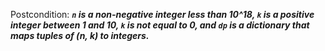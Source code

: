 Postcondition: ***`n` is a non-negative integer less than 10^18, `k` is a positive integer between 1 and 10, `k` is not equal to 0, and `dp` is a dictionary that maps tuples of (n, k) to integers.***